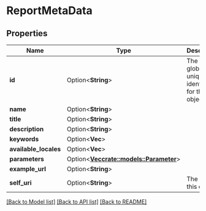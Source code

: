 # ReportMetaData

## Properties

Name | Type | Description | Notes
------------ | ------------- | ------------- | -------------
**id** | Option<**String**> | The globally unique identifier for the object. | [optional][readonly]
**name** | Option<**String**> |  | [optional]
**title** | Option<**String**> |  | [optional]
**description** | Option<**String**> |  | [optional]
**keywords** | Option<**Vec<String>**> |  | [optional]
**available_locales** | Option<**Vec<String>**> |  | [optional]
**parameters** | Option<[**Vec<crate::models::Parameter>**](Parameter.md)> |  | [optional]
**example_url** | Option<**String**> |  | [optional]
**self_uri** | Option<**String**> | The URI for this object | [optional][readonly]

[[Back to Model list]](../README.md#documentation-for-models) [[Back to API list]](../README.md#documentation-for-api-endpoints) [[Back to README]](../README.md)


